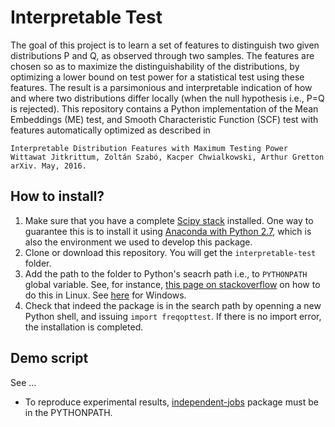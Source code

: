 # Interpretable Test 

The goal of this project is to learn a set of features to distinguish two given distributions P and Q, as observed through two samples. The features are chosen so as to maximize the distinguishability of the distributions, by optimizing a lower bound on test power for a statistical test using these features. The result is a parsimonious and interpretable indication
of how and where two distributions differ locally (when the null hypothesis i.e., P=Q is rejected). This repository contains a Python implementation of the Mean Embeddings (ME) test, and Smooth Characteristic Function (SCF) test with features automatically optimized as described in 

    Interpretable Distribution Features with Maximum Testing Power
    Wittawat Jitkrittum, Zoltán Szabó, Kacper Chwialkowski, Arthur Gretton
    arXiv. May, 2016.

## How to install?
1. Make sure that you have a complete [Scipy stack](https://www.scipy.org/stackspec.html) installed. One way to guarantee this is to install it using [Anaconda with Python 2.7](https://www.continuum.io/downloads), which is also the environment we used to develop this package.
2. Clone or download this repository. You will get the `interpretable-test` folder.
3. Add the path to the folder to Python's seacrh path i.e., to `PYTHONPATH` global variable. See, for instance, [this page on stackoverflow](http://stackoverflow.com/questions/11960602/how-to-add-something-to-pythonpath) on how to do this in Linux. See [here](http://stackoverflow.com/questions/3701646/how-to-add-to-the-pythonpath-in-windows-7) for Windows. 
4. Check that indeed the package is in the search path by openning a new Python shell, and issuing `import freqopttest`. If there is no import error, the installation is completed.  


## Demo script
See ... 


* To reproduce experimental results,
  [independent-jobs](https://github.com/karlnapf/independent-jobs) package must
be in the PYTHONPATH. 


